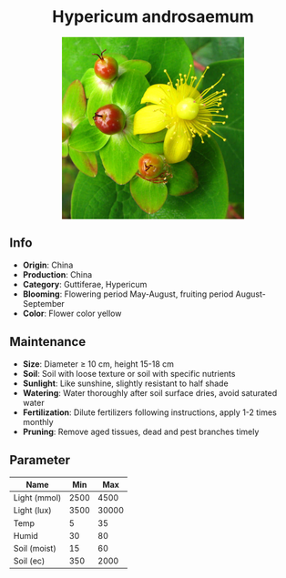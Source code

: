 <h1 align='center'>Hypericum androsaemum</h1>
<p align="center">
    <img 
        align='center'
        width='320'
        src="../images/hypericum androsaemum.png" 
        alt='Hypericum androsaemum' />
</p>

## Info

 - **Origin**: China
 - **Production**: China
 - **Category**: Guttiferae, Hypericum
 - **Blooming**: Flowering period May-August, fruiting period August-September
 - **Color**: Flower color yellow

## Maintenance

 - **Size**: Diameter ≥ 10 cm, height 15-18 cm
 - **Soil**: Soil with loose texture or soil with specific nutrients
 - **Sunlight**: Like sunshine, slightly resistant to half shade
 - **Watering**: Water thoroughly after soil surface dries, avoid saturated water
 - **Fertilization**: Dilute fertilizers following instructions, apply 1-2 times monthly
 - **Pruning**: Remove aged tissues, dead and pest branches timely

## Parameter

| Name         | Min  | Max   |
|--------------|------|-------|
| Light (mmol) | 2500 | 4500  |
| Light (lux)  | 3500 | 30000 |
| Temp         | 5    | 35    |
| Humid        | 30   | 80    |
| Soil (moist) | 15   | 60    |
| Soil (ec)    | 350  | 2000  |
